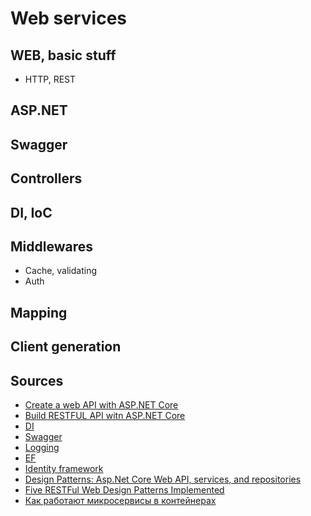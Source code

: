 # Web services

## WEB, basic stuff

- HTTP, REST

## ASP.NET

## Swagger

## Controllers

## DI, IoC

## Middlewares

- Cache, validating
- Auth

## Mapping

## Client generation

## Sources

- [Create a web API with ASP.NET Core](https://docs.microsoft.com/en-us/learn/modules/build-web-api-net-core/)
- [Build RESTFUL API witn ASP.NET Core](https://medium.com/free-code-camp/an-awesome-guide-on-how-to-build-restful-apis-with-asp-net-core-87b818123e28)
- [DI](https://docs.microsoft.com/en-us/aspnet/core/fundamentals/dependency-injection)
- [Swagger](https://docs.microsoft.com/en-us/learn/modules/improve-api-developer-experience-with-swagger/)
- [Logging](https://docs.microsoft.com/en-us/learn/modules/aspnet-logging/)
- [EF](https://docs.microsoft.com/en-us/learn/modules/persist-data-ef-core/)
- [Identity framework](https://docs.microsoft.com/en-us/learn/modules/secure-aspnet-core-identity/)
- [Design Patterns: Asp.Net Core Web API, services, and repositories](https://www.forevolve.com/en/articles/2017/08/11/design-patterns-web-api-service-and-repository-part-1/)
- [Five RESTFul Web Design Patterns Implemented](https://blog.jeremylikness.com/series/five-restful-web-design-patterns-implemented-in-asp.net-core-2.0)
- [Как работают микросервисы в контейнерах](https://dou.ua/lenta/articles/microservices-net-core/)
